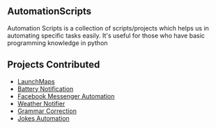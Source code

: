 <h2>AutomationScripts</h2>

Automation Scripts is a collection of scripts/projects which helps us in automating specific tasks easily. It's useful for those who have basic programming knowledge in python

<h2>Projects Contributed</h2>

- [LaunchMaps](https://github.com/prathimacode-hub/Awesome_Python_Scripts/tree/main/AutomationScripts/LaunchMaps)
- [Battery Notification](https://github.com/prathimacode-hub/Awesome_Python_Scripts/tree/main/AutomationScripts/Battery%20Notification)
- [Facebook Messenger Automation](https://github.com/prathimacode-hub/Awesome_Python_Scripts/tree/main/AutomationScripts/Facebook%20Messenger%20Automation)
- [Weather Notifier](https://github.com/Komal-99/Awesome_Python_Scripts/tree/weather/AutomationScripts/Weather%20Notifier)
- [Grammar Correction](https://github.com/prathimacode-hub/Awesome_Python_Scripts/tree/main/AutomationScripts/Grammar%20Correction)
- [Jokes Automation](https://github.com/prathimacode-hub/Awesome_Python_Scripts/tree/main/AutomationScripts/Jokes%20Automation)

